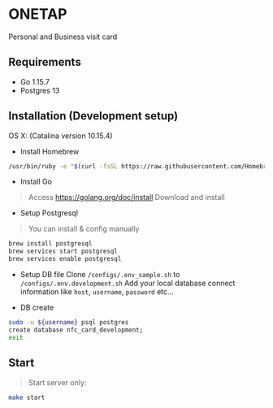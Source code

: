 # ONETAP
  Personal and Business visit card

## Requirements
* Go 1.15.7
* Postgres 13

## Installation (Development setup)
OS X: (Catalina version 10.15.4)

- Install Homebrew
```sh
/usr/bin/ruby -e "$(curl -fsSL https://raw.githubusercontent.com/Homebrew/install/master/install)"
```

- Install Go
> Access
https://golang.org/doc/install
> Download and install

- Setup Postgresql
> You can install & config manually
```sh
brew install postgresql
brew services start postgresql
brew services enable postgresql
```

- Setup DB file
Clone `/configs/.env_sample.sh` to `/configs/.env.development.sh`
Add your local database connect information like `host`, `username`, `password` etc...

- DB create
```sh
sudo -u ${username} psql postgres
create database nfc_card_development;
exit
```

## Start

> Start server only:
```sh
make start
```
